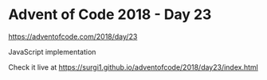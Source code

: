 # Advent of Code 2018 - Day 23

https://adventofcode.com/2018/day/23

JavaScript implementation

Check it live at https://surgi1.github.io/adventofcode/2018/day23/index.html